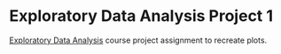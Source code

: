 Exploratory Data Analysis Project 1
=====
[Exploratory Data Analysis](https://class.coursera.org/exdata-005) course project assignment to recreate plots.

